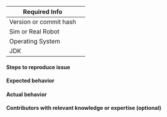| Required Info | |
|---|---|
|Version or commit hash|<!-- Output of git rev-parse HEAD, current tag, or .jar version -->|
|Sim or Real Robot|<!-- Name of robot, whether it's sim/hardware, or N/A -->|
|Operating System|<!-- OS X/macOS, Ubuntu, or Windows, as well as version (e.g. Windows 7, Ubuntu 14.04) -->|
|JDK|<!-- Output of java -version as well as OpenJDK or Oracle JDK -->|

#### Steps to reproduce issue
<!-- Detailed instructions on how to reliably reproduce this issue -->

#### Expected behavior
<!-- Action or result expected from performing the steps above -->

#### Actual behavior
<!-- Action or result observed after performing the steps above -->

#### Contributors with relevant knowledge or expertise (optional)
<!-- @-mention individuals with knowledge in this problem domain -->
